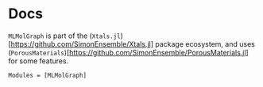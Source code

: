 # Docs

`MLMolGraph` is part of the (`Xtals.jl`)[https://github.com/SimonEnsemble/Xtals.jl] package ecosystem, and uses (`PorousMaterials`)[https://github.com/SimonEnsemble/PorousMaterials.jl] for some features.

```@autodocs
Modules = [MLMolGraph]
```

